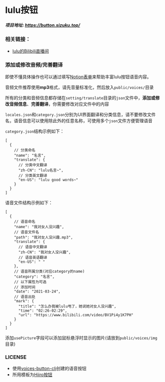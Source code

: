 # lulu按钮

##### 项目地址: https://button.sizuku.top/

### 相关链接：
- [lulu的Bilibili直播间](https://space.bilibili.com/387636363/)

### 添加或修改音频/完善翻译

即使不懂具体操作也可以通过填写[Notion表单](https://www.notion.so/sizuku/e738d441aba04b2e9073b5add93d6c67?v=fe976c61b06d44db8f0d32b41aec94c2)来帮助丰富lulu按钮语音内容。

音频文件推荐使用**mp3**格式，请先音量标准化，然后放入`public/voices/`目录

所有的分类和音频信息都存储在`setting/translate`目录的`json`文件中，**添加或修改音频信息**、**完善翻译**，你需要修改对应文件中的内容

`locales.json`和`category.json`分别为UI界面翻译和分类信息，请不要修改文件名，语音信息可以使用除此外的任意名称，可使用多个`json`文件方便管理语音


`category.json`结构示例如下：
```
[
  {
    // 分类命名
    "name": "名言",
    "translate": {
      // 分类中文翻译
      "zh-CN": "lulu名言~",
      // 分类英文翻译
      "en-US": "lulu good words~"
    }
  }
]
```

语音文件结构示例如下：
```
[
  {
    // 语音命名
    "name": "我对女人没兴趣",
    // 语音文件名
    "path": "我对女人没兴趣.mp3",
    "translate": {
      // 语音中文翻译
      "zh-CN": "我对女人没兴趣",
      // 语音英语翻译
      "en-US": " "
    },
    // 语音所属分类(对应category的name)
    "category": "名言",
    // 以下属性为可选
    // 添加时间
    "date": "2021-03-24",
    // 语音出处
    "mark": {
      "title": "怎么办我被lulu甩了，她说她对女人没兴趣",
      "time": "02:26-02:29",
      "url": "https://www.bilibili.com/video/BV1Pi4y1K7PH"
    }
  }
]
```
添加`usePicture`字段可以添加鼠标悬浮时显示的图片(请放到`public/voices/img`目录)

### LICENSE
- 使用[voices-button-cli](https://github.com/blacktunes/voices-button-cli)创建的语音按钮
- 所用模板为[Hiiro按钮](https://github.com/blacktunes/hiiro-button)
